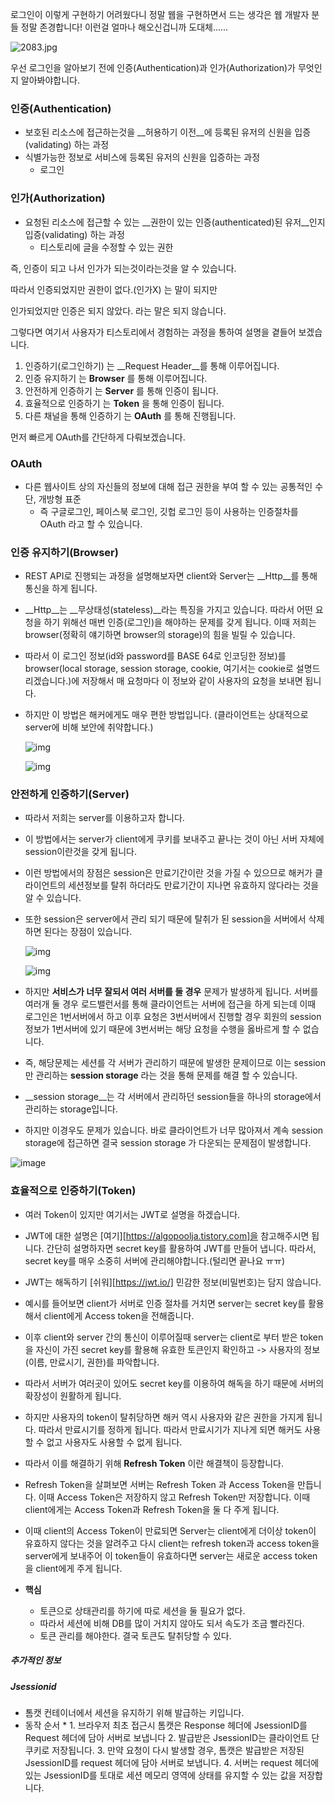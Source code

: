 로그인이 이렇게 구현하기 어려웠다니 정말 웹을 구현하면서 드는 생각은 웹 개발자 분들 정말 존경합니다! 이런걸 얼마나 해오신겁니까 도대체......

![2083.jpg](http://cdn.ppomppu.co.kr/zboard/data3/2019/1021/m_20191021172247_bcianlfo.jpg)

우선 로그인을 알아보기 전에 인증(Authentication)과 인가(Authorization)가 무엇인지 알아봐야합니다.

### 인증(Authentication)

* 보호된 리소스에 접근하는것을 __허용하기 이전__에 등록된 유저의 신원을 입증(validating) 하는 과정
* 식별가능한 정보로 서비스에 등록된 유저의 신원을 입증하는 과정
    * 로그인

### 인가(Authorization)

* 요청된 리소스에 접근할 수 있는 __권한이 있는 인증(authenticated)된 유저__인지 입증(validating) 하는 과정
    * 티스토리에 글을 수정할 수 있는 권한

즉, 인증이 되고 나서 인가가 되는것이라는것을 알 수 있습니다.

따라서 인증되었지만 권한이 없다.(인가X) 는 말이 되지만

인가되었지만 인증은 되지 않았다. 라는 말은 되지 않습니다.

그렇다면 여기서 사용자가 티스토리에서 경험하는 과정을 통하여 설명을 곁들어 보겠습니다.

1. 인증하기(로그인하기) 는 __Request Header__를 통해 이루어집니다.
2. 인증 유지하기 는  __Browser__ 를 통해 이루어집니다.
3. 안전하게 인증하기 는 __Server__ 를 통해 인증이 됩니다.
4. 효율적으로 인증하기 는 __Token__ 을 통해 인증이 됩니다.
5. 다른 채널을 통해 인증하기 는 __OAuth__ 를 통해 진행됩니다.

먼저 빠르게 OAuth를 간단하게 다뤄보겠습니다.

### OAuth

* 다른 웹사이트 상의 자신들의 정보에 대해 접근 권한을 부여 할 수 있는 공통적인 수단, 개방형 표준
    * 즉 구글로그인, 페이스북 로그인, 깃헙 로그인 등이 사용하는 인증절차를 OAuth 라고 할 수 있습니다.

### 인증 유지하기(Browser)

* REST API로 진행되는 과정을 설명해보자면 client와 Server는 __Http__를 통해 통신을 하게 됩니다.

* __Http__는 __무상태성(stateless)__라는 특징을 가지고 있습니다. 따라서 어떤 요청을 하기 위해선 매번 인증(로그인)을 해야하는 문제를 갖게 됩니다. 이때 저희는 browser(정확히 얘기하면
  browser의 storage)의 힘을 빌릴 수 있습니다.

* 따라서 이 로그인 정보(id와 password를 BASE 64로 인코딩한 정보)를 browser(local storage, session storage, cookie, 여기서는 cookie로 설명드리겠습니다.)에
  저장해서 매 요청마다 이 정보와 같이 사용자의 요청을 보내면 됩니다.

* 하지만 이 방법은 해커에게도 매우 편한 방법입니다. (클라이언트는 상대적으로 server에 비해 보안에 취약합니다.)

  ![img](https://blog.kakaocdn.net/dn/bUov8W/btqUuNzVp4a/hQIYkinrGQF0pWc6qKOENK/img.png)

  ![img](https://blog.kakaocdn.net/dn/JSCQE/btqUGUYs85E/8PzHk5T4FAeOm7MKUdDBc0/img.png)

### 안전하게 인증하기(Server)

* 따라서 저희는 server를 이용하고자 합니다.

* 이 방법에서는 server가 client에게 쿠키를 보내주고 끝나는 것이 아닌 서버 자체에 session이란것을 갖게 됩니다.

* 이런 방법에서의 장점은 session은 만료기간이란 것을 가질 수 있으므로 해커가 클라이언트의 세션정보를 탈취 하더라도 만료기간이 지나면 유효하지 않다라는 것을 알 수 있습니다.

* 또한 session은 server에서 관리 되기 때문에 탈취가 된 session을 서버에서 삭제하면 된다는 장점이 있습니다.

  ![img](https://blog.kakaocdn.net/dn/9yUW9/btqUvCY7TFS/zlJmTSWiVm53akGdnyPskK/img.png)

  ![img](https://blog.kakaocdn.net/dn/cC76ek/btqUtVSr7f3/5v7tY7Hn1HV61tmTs9Kf31/img.png)

* 하지만 __서비스가 너무 잘되서 여러 서버를 둘 경우__ 문제가 발생하게 됩니다. 서버를 여러개 둘 경우 로드밸런서를 통해 클라이언트는 서버에 접근을 하게 되는데 이때 로그인은 1번서버에서 하고 이후 요청은
  3번서버에서 진행할 경우 회원의 session 정보가 1번서버에 있기 때문에 3번서버는 해당 요청을 수행을 옳바르게 할 수 없습니다.

* 즉, 해당문제는 세션를 각 서버가 관리하기 때문에 발생한 문제이므로 이는 session 만 관리하는 __session storage__ 라는 것을 통해 문제를 해결 할 수 있습니다.

* __session storage__는 각 서버에서 관리하던 session들을 하나의 storage에서 관리하는 storage입니다.

* 하지만 이경우도 문제가 있습니다. 바로 클라이언트가 너무 많아져서 계속 session storage에 접근하면 결국 session storage 가 다운되는 문제점이 발생합니다.

![image](https://user-images.githubusercontent.com/55227984/117329646-d3cfb400-aecf-11eb-8312-8bf7aa685f54.png)

### 효율적으로 인증하기(Token)

* 여러 Token이 있지만 여기서는 JWT로 설명을 하겠습니다.
* JWT에 대한 설명은 [여기][https://algopoolja.tistory.com]을 참고해주시면 됩니다. 간단히 설명하자면 secret key를 활용하여 JWT를 만들어 냅니다. 따라서, secret
  key를 매우 소중히 서버에 관리해야합니다.(털리면 끝나요 ㅠㅠ)
* JWT는 해독하기 [쉬워][https://jwt.io/] 민감한 정보(비밀번호)는 담지 않습니다.
* 예시를 들어보면 client가 서버로 인증 절차를 거치면 server는 secret key를 활용해서 client에게 Access token을 전해줍니다.
* 이후 client와 server 간의 통신이 이루어질때 server는 client로 부터 받은 token을 자신이 가진 secret key를 활용해 유효한 토큰인지 확인하고 -> 사용자의 정보(이름, 만료시기,
  권한)를 파악합니다.
* 따라서 서버가 여러곳이 있어도 secret key를 이용하여 해독을 하기 때문에 서버의 확장성이 원활하게 됩니다.
* 하지만 사용자의 token이 탈취당하면 해커 역시 사용자와 같은 권한을 가지게 됩니다. 따라서 만료시기를 정하게 됩니다. 따라서 만료시기가 지나게 되면 해커도 사용할 수 없고 사용자도 사용할 수 없게 됩니다.
* 따라서 이를 해결하기 위해 __Refresh Token__ 이란 해결책이 등장합니다.
* Refresh Token을 살펴보면 서버는 Refresh Token 과 Access Token을 만듭니다. 이때 Access Token은 저장하지 않고 Refresh Token만 저장합니다. 이때
  client에게는 Access Token과 Refresh Token을 둘 다 주게 됩니다.

* 이때 client의 Access Token이 만료되면 Server는 client에게 더이상 token이 유효하지 않다는 것을 알려주고 다시 client는 refresh token과 access token을
  server에게 보내주어 이 token들이 유효하다면 server는 새로운 access token을 client에게 주게 됩니다.
* __핵심__
    * 토큰으로 상태관리를 하기에 따로 세션을 둘 필요가 없다.
    * 따라서 세션에 비해 DB를 많이 거치지 않아도 되서 속도가 조금 빨라진다.
    * 토큰 관리를 해야한다. 결국 토큰도 탈취당할 수 있다.

##### 추가적인 정보

##### Jsessionid

* 톰캣 컨테이너에서 세션을 유지하기 위해 발급하는 키입니다.
* 동작 순서
    *
        1. 브라우저 최초 접근시 톰캣은 Response 헤더에 JsessionID를 Request 헤더에 담아 서버로 보냅니다
        2. 발급받은 JsessionID는 클라이언트 단 쿠키로 저장됩니다.
        3. 만약 요청이 다시 발생할 경우, 톰캣은 발급받은 저장된 JsessionID를 request 헤더에 담아 서버로 보냅니다.
        4. 서버는 request 헤더에 있는 JsessionID를 토대로 세션 메모리 영역에 상태를 유지할 수 있는 값을 저장합니다.